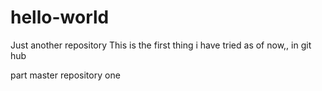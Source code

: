 # hello-world
Just another repository
This is the first thing i have tried as of now,,
in git hub



part master repository one

